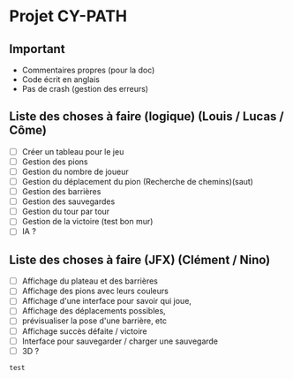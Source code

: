 # Projet CY-PATH

## Important

- Commentaires propres (pour la doc)
- Code écrit en anglais
- Pas de crash (gestion des erreurs)

## Liste des choses à faire (logique) (Louis / Lucas / Côme)

- [ ] Créer un tableau pour le jeu
- [ ] Gestion des pions
- [ ] Gestion du nombre de joueur
- [ ] Gestion du déplacement du pion (Recherche de chemins)(saut)
- [ ] Gestion des barrières
- [ ] Gestion des sauvegardes
- [ ] Gestion du tour par tour
- [ ] Gestion de la victoire (test bon mur)
- [ ] IA ?

## Liste des choses à faire (JFX) (Clément / Nino)
- [ ] Affichage du plateau et des barrières
- [ ] Affichage des pions avec leurs couleurs
- [ ] Affichage d'une interface pour savoir qui joue,
- [ ] Affichage des déplacements possibles, 
- [ ] prévisualiser la pose d'une barrière, etc
- [ ] Affichage succès défaite / victoire
- [ ] Interface pour sauvegarder / charger une sauvegarde
- [ ] 3D ?

```
test
```